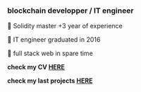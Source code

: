 ### blockchain developper / IT engineer

🥇 Solidity master +3 year of experience

🥈 IT engineer graduated in 2016

🥉 full stack web in spare time

**check my CV [HERE](https://github.com/solenemep/solenemep/blob/main/CV.pdf)**

**check my last projects [HERE](https://github.com/solenemep/solenemep/blob/main/projects.pdf)**
